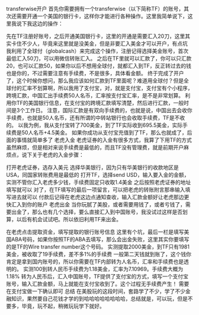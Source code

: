 transferwise开户
首先你需要拥有一个transferwise（以下简称TF）的账号，其次还需要开通一个美国的银行卡，这样你才能进行各种操作。这里我简单说下，这里我说下我这边的操作：

先在TF注册好账号，之后开通美国银行卡，这里的开通是需要汇入20刀，这里其实卡住不少人，毕竟来这里就是没美金，但是非要汇入美金才可以开户，有点坑
我利用了全球付（globalcash）来完成这个操作，注册记得选择美金账号，首次最低汇入50刀，可以用微信转账汇入。
之后在TF里就可以汇款了，你可以只汇款20，也可以汇款50，如果你以后不想用全球付，就都汇入到TF，反正转过去的钱也是你的，不过需要注意有手续费，不是很多，具体看金额。
终于完成了开户了，这个时候你想问，那么我应该如何汇款到TF里面呢？难道用全球付？但是全球付的汇率不划算啊，所以我用了支付宝，对，就是支付宝，支付宝有个小程序，跨境汇款，中国汇出手续费50人名币，汇率按支付宝汇率，是不是非常划算。
利用你TF的美国银行信息，在支付宝的跨境汇款填写清楚，然后进行汇款，一般时间是3个工作日。
注意，国际汇款是有双向手续费的，也就是说，中国出去会收你手续费，也就是50人名币，还有所谓的中转站银行也会收取手续费，TF是不收的。
以我为例，我从支付宝转了700美金，到了TF实际收到695.5美金，实际手续费是50人名币+4.5美金。
如果你成功从支付宝充值到了TF，那么也就成了，后面的事情就简单多了
老虎入金
老虎证券的入金有很多方式，我算了下用TF的方式虽然麻烦，但是相对来说手续费是最低的，而且TF没有管理费，就是前期开户麻烦点，说下关于老虎的入金步骤：

打开老虎证券，选存入美元
选择华美银行，因为只有华美银行的收款地区是USA，同国家转账费用是最低的
打开TF，选择send USD，输入要入金的金额，实测不管你汇入老虎多少钱，手续费固定只收取1.4美金
之后按照老虎证券的地址填写就可以
对了，在TF填写的最后一项留言，可以把老虎的转账附言那串输入填写进去就可以
付款后记得在老虎这边点通知查收，输入汇款金额好让老虎那边更快汇入到你的账户
老虎出金
当你玩腻了美股，或者需要用钱了，或者亏钱了，需要出金了，那么也有几个选择，要么直接汇入到中国账号，我没试过这样是否划算，以后有机会试试吧。所以依旧利用TF来出金。

在老虎点击提取资金，填写提取的银行账号信息
这里有个坑，最后一栏是填写美国ABA号码，如果你按照TF的ABA去填写，那么会出金失败，这里其实你要填写的是TF的Wire transfer number这个号码。
实测提取2000美金，到TF只有1981美金，被收取了19手续费，差不多1%的手续费
一般第二天钱就到账了，这个钱你肯定是拿到国内账号的，所以你需要在TF内部转为人名币，汇率和手续费也是透明的。
实测100到转人民币手续费为1.18美金，汇率为7.10969。手续费大概为1.18%
转为人民币后，汇入中国账号，TF提供了支付宝的方式，填写一个支付宝账号，输入汇款金额，马上就能在支付宝收到了。这个过程无手续费产生！
需要在支付宝做一下确认即可
总结
在美股玩的这段时间，套路学了不少，学了不少金融知识，果然要自己花钱才学的到哈哈哈哈哈哈哈哈，总结就是，可以玩，但是不要多，毕竟，玩不起，稍微玩玩学下就好。

